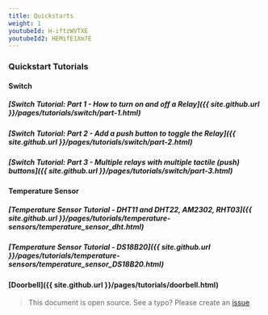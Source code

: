 ```yaml
---
title: Quickstarts
weight: 1
youtubeId: H-iftzWVTXE
youtubeId2: HEMifE1Xm7E
---
```



### Quickstart Tutorials

#### Switch

##### [Switch Tutorial: Part 1 - How to turn on and off a Relay]({{ site.github.url }}/pages/tutorials/switch/part-1.html)

##### [Switch Tutorial: Part 2 - Add a push button to toggle the Relay]({{ site.github.url }}/pages/tutorials/switch/part-2.html)

##### [Switch Tutorial: Part 3 - Multiple relays with multiple tactile (push) buttons]({{ site.github.url }}/pages/tutorials/switch/part-3.html)

#### Temperature Sensor

##### [Temperature Sensor Tutorial - DHT11 and DHT22, AM2302, RHT03]({{ site.github.url }}/pages/tutorials/temperature-sensors/temperature_sensor_dht.html)

##### [Temperature Sensor Tutorial - DS18B20]({{ site.github.url }}/pages/tutorials/temperature-sensors/temperature_sensor_DS18B20.html)


#### [Doorbell]({{ site.github.url }}/pages/tutorials/doorbell.html)  

> This document is open source. See a typo? Please create an [issue](https://github.com/sinricpro/help-docs)